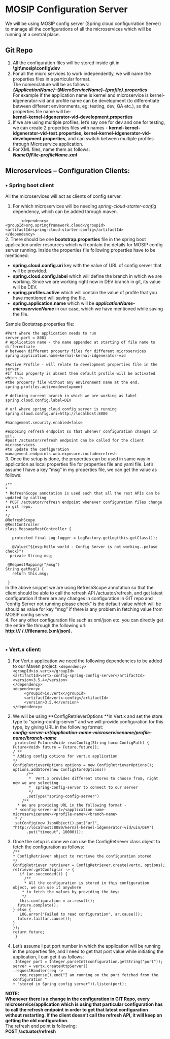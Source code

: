 # MOSIP Configuration Server

We will be using MOSIP config server (Spring cloud configurration Server) to manage all the configurations of all the microservices which will be running at a central place.

## Git Repo
1. All the configuration files will be stored inside git in<br/>
   **\git\mosip\config\dev**<br/>
2. For all the micro services to work independently, we will name the properties files in a particular format.<br/>
   The nomenclature will be as follows:<br/>
   **_{ApplicationName}-{MicroServiceName}-{profile}.properties_**<br/>
   For example if the application name is kernel and microservice is kernel-idgenerator-vid and profile name can be 
   development (to differentiate between different environments, eg: testing, dev, QA etc.), so the properties file name
   will be:<br/>
   **kernel-kernel-idgenerator-vid-development.properties**<br/>
3. If we are using multiple profiles, let’s say one for dev and one for testing, we can create 2 properties files with names - **kernel-kernel-idgenerator-vid-test.properties, kernel-kernel-idgenerator-vid-development.properties**, and can switch between multiple profiles through Microservice application.
4. For XML files, name them as follows:<br/>
   _**NameOfFile-profileName.xml**_
## Microservices – Configuration Clients:<br/>
### •	Spring boot client<br/>
   All the microservices will act as clients of config server.<br/>
1. For which microservices will be needing _spring-cloud-starter-config_ dependency, which can be added through maven.

`		<dependency>`<br/>
			`<groupId>org.springframework.cloud</groupId>`<br/>
			`<artifactId>spring-cloud-starter-config</artifactId>`<br/>
		`</dependency>`<br/>
2. There should be one **bootstrap.properties** file in the spring boot application under resources which will contain the details for MOSIP config server running. Inside the properties file following properties have to be mentioned:
* **spring.cloud.config.uri** key with the value of URL of config server that will be provided.
* **spring.cloud.config.label** which will define the branch in which we are working. Since we are working right now in DEV branch in git, its value will be DEV.
* **spring.profiles.active** which will contain the value of profile that you have mentioned will saving the file.
*  **spring.application.name** which will be **_applicationName-microserviceName_** in our case, which we have mentioned while saving the file.<br/>

Sample Bootstrap.properties file:<br/>

`#Port where the application needs to run`<br/>
`server.port = 8081`<br/>
`# Application name - the name appended at starting of file name to differentiate`<br/>
`# between different property files for different microservices`<br/>
`spring.application.name=kernal-kernal-idgenerator-vid`<br/>
 
`#Active Profile - will relate to development properties file in the server.`<br/>
`#If this property is absent then default profile will be activated which is`<br/>
`#the property file without any environment name at the end. `<br/>
`spring.profiles.active=development`<br/>


`# defining current branch in which we are working as label`<br/>
`spring.cloud.config.label=DEV `<br/>
 

`# url where spring cloud config server is running `<br/>
`spring.cloud.config.uri=http://localhost:8080`<br/>

 
`#management.security.enabled=false`<br/>

`#exposing refresh endpoint so that whenevr configuration changes in git,`<br/>
`#post /actuator/refresh endpoint can be called for the client microservices`<br/>
`#to update the configuration`<br/>
`management.endpoints.web.exposure.include=refresh`<br/>
3. Once the setup is done, the properties can be used in same way in application as local properties file for properties file and yaml file. Let’s assume I have a key “msg” in my properties file, we can get the value as follows:

`/** `<br/>
 `* `<br/>
 `* RefreshScope annotation is used such that all the rest APIs can be updated by calling`<br/>
 `* POST /actuator/refresh endpoint whenever configuration files change in git repo. `<br/>
 `*`<br/>
 `*/`<br/>
`@RefreshScope`<br/>
`@RestController`<br/>
`class MessageRestController {`<br/>
	
`	protected final Log logger = LogFactory.getLog(this.getClass());`<br/>
	
 `   @Value("${msg:Hello world - Config Server is not working..pelase check}")`<br/>
  `  private String msg;`<br/>
    
   ` @RequestMapping("/msg")`<br/>
    `String getMsg() {`<br/>
     `   return this.msg;`<br/>
        
   `  } `<br/>
In the above snippet we are using RefreshScope annotation so that the client should be able to call the refresh API /actuator/refresh, and get latest configuration if there are any changes in configuration in GIT repo and “config Server not running please check” is the default value which will be should as value for key “msg” if there is any problem in fetching value from MOSIP config server.<br/>
4. For any other configuration file such as xml/json etc. you can directly get the entire file through the following url:<br/>
**http://<mosip-config-server URL>/<application-name-microservice-name> /<label> /<branch>/filename.(xml/json).** 
<br/>
<br/>
### •	Vert.x client:
1. For Vert.x application we need the following dependencies to be added to our Maven project:
        `<dependency>`<br/>
		  `<groupId>io.vertx</groupId>`<br/>
		  `<artifactId>vertx-config-spring-config-server</artifactId>`<br/>
		  `<version>3.5.4</version>`<br/>
	`</dependency>`<br/>
	`<dependency>`<br/>
	`	  <groupId>io.vertx</groupId>`<br/>
	`	  <artifactId>vertx-config</artifactId>`<br/>
	`	  <version>3.5.4</version>`<br/>
	`</dependency>`<br/>
2. We will be using **ConfigRetrieverOptions **in Vert.x and set the store type to "spring-config-server" and we will provide configuration for this type, by giving URL in the following format:<br/>
**_config-server-url/application-name-microservicename/profile-name/branch-name_**<br/>
   ` protected Future<Void> readConfig(String hoconConfigPath) {`<br/>
         `Future<Void> future = Future.future();`<br/>
         `/ **`<br/>
          `* Adding config options for vert.x application`<br/>
          `*/`<br/>
         `ConfigRetrieverOptions options = new ConfigRetrieverOptions();`<br/>
         `options.addStore(new ConfigStoreOptions()`<br/>
         `		/**`<br/>
         `		 *  Vert.x provides different stores to choose from, right now we are selecting`<br/>
         `		 *  spring-config-server to connect to our server`<br/>
         `		 */`<br/>
           `      .setType("spring-config-server")`<br/>
             `    /**`<br/>
               `   * We are providing URL in the following format - `<br/>
                 ` * <config-server-url>/<application-name-microservicename>/<profile-name>/<branch-name>`<br/>
                 ` * /`<br/>
                 `.setConfig(new JsonObject().put("url", "http://localhost:8080/kernal-kernel-idgenerator-vid/uin/DEV")`<br/>
                 `		.put("timeout", 10000)));`<br/>


3. Once the setup is done we can use the ConfigRetriever class object to fetch the configuration as follows:<br/>
        `/**`<br/>
         `* ConfigRetriever object to retrieve the configuration stored`<br/>
         `*/`<br/>
        `ConfigRetriever retriever = ConfigRetriever.create(vertx, options);`<br/>
        `retriever.getConfig(ar -> {`<br/>
         `   if (ar.succeeded()) {`<br/>
          `  	/**`<br/>
           ` 	 * All the configuration is stored in this configuration object, we can use it anywhere`<br/>
            `	 * to fetch the values by providing the keys`<br/>
            `	 */`<br/>
             `   this.configuration = ar.result();`<br/>
              `  future.complete();`<br/>
            `} else {`<br/>
             `   LOG.error("Failed to read configuration", ar.cause());`<br/>
              `  future.fail(ar.cause());`<br/>
            `}`<br/>
        `});`<br/>
         `return future;`<br/>
    ` }`<br/>
4. Let’s assume I put port number in which the application will be running in the properties file, and I need to get that port value while initiating the application, I can get it as follows:<br/>
       ` Integer port = Integer.parseInt(configuration.getString("port"));`<br/>
        `server = vertx.createHttpServer()`<br/>
        		`.requestHandler(req -> `<br/>
        			`	req.response().end("I am running on the port fetched from the configuration "`<br/>
        						`+ "stored in Spring config server")).listen(port);`<br/>



**NOTE:** <br/>**Whenever there is a change in the configuration in GIT Repo, every microservice/application which  is using that particular configuration has to call the refresh endpoint in order to get that latest configuration without restarting. If the client doesn’t call the refresh API, it will keep on getting the old configuration.** <br/>
The refresh end point is following:<br/>
**POST  <Microservice-URL> /actuator/refresh**




